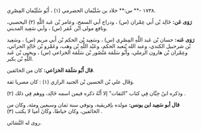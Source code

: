 ١٧٣٨ -** س:** خلاد بن سُلَيْمان الحضرمي (١) ، أَبُو سُلَيْمان المِصْرِي.

**رَوَى عَن:** خَالِد بْن أَبي عِمْران (س) ، ودراج أبي السمح، وعامر بْن عَبد اللَّهِ (٢) اليحصبي، ونافع مولى ابْن عُمَر (س) ، وأبي سَعِيد المديني.

**رَوَى عَنه:** حسان بْن عَبد اللَّهِ المِصْرِي (س) ، وسَعِيد بْن الحكم بْن أَبي مريم (س) ، وسَعِيد بْن شرحبيل الكندي، وعبد الله بْنعبد الحكم، وعَبْد اللَّهِ بْن وهب، وعَمْرو بْن خَالِدٍ الحراني، وعِمْران بْن هارون الرملي، وأَبُو سَلَمَة مَنْصُور بْن سَلَمَة الخزاعي (س) ، ويحيى بْن عَبد اللَّهِ بْن بكير.

**قال أَبُو سَلَمَة الخزاعي:** كان من الخائفين.

وَقَال علي بْن الحسين بْن الجنيد الرازي (١) : كان مصريا ثقة.

وذكره ابنُ حِبَّان فِي كتاب "الثقات" إلا أَنَّهُ ذكره فيمن اسمه خَالِد، ووهم فِي ذلك (٢) .

**قال أبو سَعِيد ابن يونس:** مولده بإفريقية، وتوفي سنة ثمان وسبعين ومئة، وكان من الخائفين، وكان خياطا، وكَانَ أميا لا يكتب (٣) .

روى له النَّسَائي.